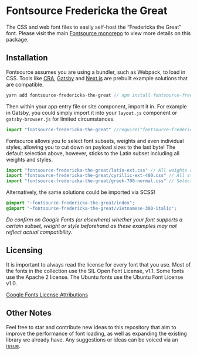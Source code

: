 # Fontsource Fredericka the Great

The CSS and web font files to easily self-host the “Fredericka the Great” font. Please visit the main [Fontsource monorepo](https://github.com/DecliningLotus/fontsource) to view more details on this package.

## Installation

Fontsource assumes you are using a bundler, such as Webpack, to load in CSS. Tools like [CRA](https://create-react-app.dev/), [Gatsby](https://www.gatsbyjs.org/) and [Next.js](https://nextjs.org/) are prebuilt example solutions that are compatible.

```javascript
yarn add fontsource-fredericka-the-great // npm install fontsource-fredericka-the-great
```

Then within your app entry file or site component, import it in. For example in Gatsby, you could simply import it into your `layout.js` component or `gatsby-browser.js` for limited circumstances.

```javascript
import "fontsource-fredericka-the-great" //require("fontsource-fredericka-the-great")
```

Fontsource allows you to select font subsets, weights and even individual styles, allowing you to cut down on payload sizes to the last byte! The default selection above, however, sticks to the Latin subset including all weights and styles.

```javascript
import "fontsource-fredericka-the-great/latin-ext.css" // All weights and styles included.
import "fontsource-fredericka-the-great/cyrillic-ext-400.css" // All styles included.
import "fontsource-fredericka-the-great/greek-700-normal.css" // Select either normal or italic.
```

Alternatively, the same solutions could be imported via SCSS!

```scss
@import "~fontsource-fredericka-the-great/index";
@import "~fontsource-fredericka-the-great/vietnamese-300-italic";
```

_Do confirm on Google Fonts (or elsewhere) whether your font supports a certain subset, weight or style beforehand as these examples may not reflect actual compatibility._

## Licensing

It is important to always read the license for every font that you use.
Most of the fonts in the collection use the SIL Open Font License, v1.1. Some fonts use the Apache 2 license. The Ubuntu fonts use the Ubuntu Font License v1.0.

[Google Fonts License Attributions](https://fonts.google.com/attribution)

## Other Notes

Feel free to star and contribute new ideas to this repository that aim to improve the performance of font loading, as well as expanding the existing library we already have. Any suggestions or ideas can be voiced via an [issue](https://github.com/DecliningLotus/fontsource/issues).
